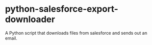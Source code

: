 # python-salesforce-export-downloader
A Python script that downloads files from salesforce and sends out an email.
